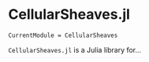 # CellularSheaves.jl

```@meta
CurrentModule = CellularSheaves
```

`CellularSheaves.jl` is a Julia library for...
